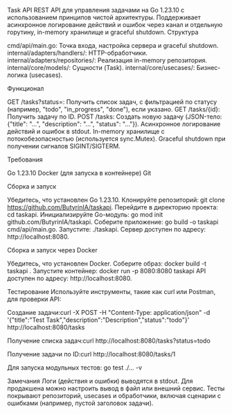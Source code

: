 Task API
REST API для управления задачами на Go 1.23.10 с использованием принципов чистой архитектуры. Поддерживает асинхронное логирование действий и ошибок через канал и отдельную горутину, in-memory хранилище и graceful shutdown.
Структура

cmd/api/main.go: Точка входа, настройка сервера и graceful shutdown.
internal/adapters/handlers/: HTTP-обработчики.
internal/adapters/repositories/: Реализация in-memory репозитория.
internal/core/models/: Сущности (Task).
internal/core/usecases/: Бизнес-логика (usecases).

Функционал

GET /tasks?status=: Получить список задач, с фильтрацией по статусу (например, "todo", "in_progress", "done"), если указано.
GET /tasks/{id}: Получить задачу по ID.
POST /tasks: Создать новую задачу (JSON-тело: {"title": "...", "description": "...", "status": "..."}).
Асинхронное логирование действий и ошибок в stdout.
In-memory хранилище с потокобезопасностью (используется sync.Mutex).
Graceful shutdown при получении сигналов SIGINT/SIGTERM.

Требования

Go 1.23.10
Docker (для запуска в контейнере)
Git

Сборка и запуск

Убедитесь, что установлен Go 1.23.10.
Клонируйте репозиторий: git clone <https://github.com/ButyrinIA/taskapi>.
Перейдите в директорию проекта: cd taskapi.
Инициализируйте Go-модуль: go mod init github.com/ButyrinIA/taskapi.
Соберите приложение: go build -o taskapi cmd/api/main.go.
Запустите: ./taskapi.
Сервер доступен по адресу: http://localhost:8080.

Сборка и запуск через Docker

Убедитесь, что установлен Docker.
Соберите образ: docker build -t taskapi .
Запустите контейнер: docker run -p 8080:8080 taskapi
API доступен по адресу: http://localhost:8080.

Тестирование
Используйте инструменты, такие как curl или Postman, для проверки API:

Создание задачи:curl -X POST -H "Content-Type: application/json" -d '{"title":"Test Task","description":"Description","status":"todo"}' http://localhost:8080/tasks


Получение списка задач:curl http://localhost:8080/tasks?status=todo


Получение задачи по ID:curl http://localhost:8080/tasks/1



Для запуска модульных тестов:
go test ./... -v

Замечания
Логи (действия и ошибки) выводятся в stdout. Для продакшена можно настроить вывод в файл или внешний сервис.
Тесты покрывают репозиторий, usecases и обработчики, включая сценарии с ошибками (например, пустой заголовок задачи).

